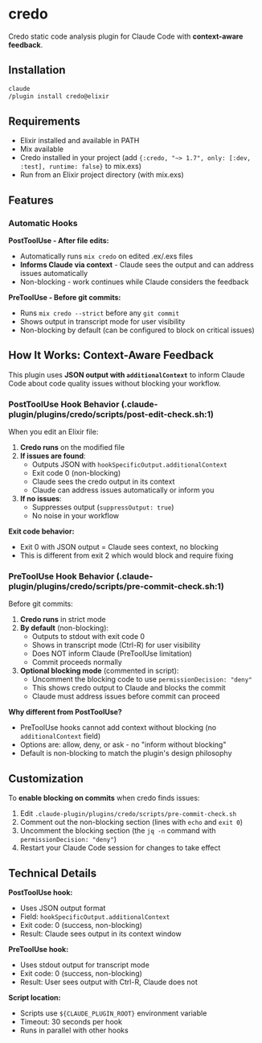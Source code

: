 # credo

Credo static code analysis plugin for Claude Code with **context-aware feedback**.

## Installation

```bash
claude
/plugin install credo@elixir
```

## Requirements

- Elixir installed and available in PATH
- Mix available
- Credo installed in your project (add `{:credo, "~> 1.7", only: [:dev, :test], runtime: false}` to mix.exs)
- Run from an Elixir project directory (with mix.exs)

## Features

### Automatic Hooks

**PostToolUse - After file edits:**
- Automatically runs `mix credo` on edited .ex/.exs files
- **Informs Claude via context** - Claude sees the output and can address issues automatically
- Non-blocking - work continues while Claude considers the feedback

**PreToolUse - Before git commits:**
- Runs `mix credo --strict` before any `git commit`
- Shows output in transcript mode for user visibility
- Non-blocking by default (can be configured to block on critical issues)

## How It Works: Context-Aware Feedback

This plugin uses **JSON output with `additionalContext`** to inform Claude Code about code quality issues without blocking your workflow.

### PostToolUse Hook Behavior (.claude-plugin/plugins/credo/scripts/post-edit-check.sh:1)

When you edit an Elixir file:

1. **Credo runs** on the modified file
2. **If issues are found**:
   - Outputs JSON with `hookSpecificOutput.additionalContext`
   - Exit code 0 (non-blocking)
   - Claude sees the credo output in its context
   - Claude can address issues automatically or inform you
3. **If no issues**:
   - Suppresses output (`suppressOutput: true`)
   - No noise in your workflow

**Exit code behavior:**
- Exit 0 with JSON output = Claude sees context, no blocking
- This is different from exit 2 which would block and require fixing

### PreToolUse Hook Behavior (.claude-plugin/plugins/credo/scripts/pre-commit-check.sh:1)

Before git commits:

1. **Credo runs** in strict mode
2. **By default** (non-blocking):
   - Outputs to stdout with exit code 0
   - Shows in transcript mode (Ctrl-R) for user visibility
   - Does NOT inform Claude (PreToolUse limitation)
   - Commit proceeds normally
3. **Optional blocking mode** (commented in script):
   - Uncomment the blocking code to use `permissionDecision: "deny"`
   - This shows credo output to Claude and blocks the commit
   - Claude must address issues before commit can proceed

**Why different from PostToolUse?**
- PreToolUse hooks cannot add context without blocking (no `additionalContext` field)
- Options are: allow, deny, or ask - no "inform without blocking"
- Default is non-blocking to match the plugin's design philosophy

## Customization

To **enable blocking on commits** when credo finds issues:

1. Edit `.claude-plugin/plugins/credo/scripts/pre-commit-check.sh`
2. Comment out the non-blocking section (lines with `echo` and `exit 0`)
3. Uncomment the blocking section (the `jq -n` command with `permissionDecision: "deny"`)
4. Restart your Claude Code session for changes to take effect

## Technical Details

**PostToolUse hook:**
- Uses JSON output format
- Field: `hookSpecificOutput.additionalContext`
- Exit code: 0 (success, non-blocking)
- Result: Claude sees output in its context window

**PreToolUse hook:**
- Uses stdout output for transcript mode
- Exit code: 0 (success, non-blocking)
- Result: User sees output with Ctrl-R, Claude does not

**Script location:**
- Scripts use `${CLAUDE_PLUGIN_ROOT}` environment variable
- Timeout: 30 seconds per hook
- Runs in parallel with other hooks
